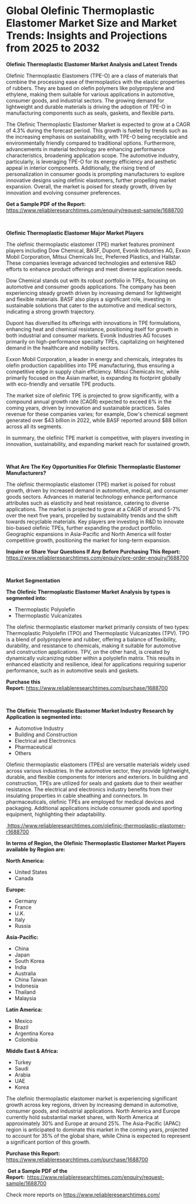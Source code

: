 <p><h1>Global Olefinic Thermoplastic Elastomer Market Size and Market Trends: Insights and Projections from 2025 to 2032</h1></p><p><strong>Olefinic Thermoplastic Elastomer Market Analysis and Latest Trends</strong></p>
<p><p>Olefinic Thermoplastic Elastomers (TPE-O) are a class of materials that combine the processing ease of thermoplastics with the elastic properties of rubbers. They are based on olefin polymers like polypropylene and ethylene, making them suitable for various applications in automotive, consumer goods, and industrial sectors. The growing demand for lightweight and durable materials is driving the adoption of TPE-O in manufacturing components such as seals, gaskets, and flexible parts.</p><p>The Olefinic Thermoplastic Elastomer Market is expected to grow at a CAGR of 4.3% during the forecast period. This growth is fueled by trends such as the increasing emphasis on sustainability, with TPE-O being recyclable and environmentally friendly compared to traditional options. Furthermore, advancements in material technology are enhancing performance characteristics, broadening application scope. The automotive industry, particularly, is leveraging TPE-O for its energy efficiency and aesthetic appeal in interior components. Additionally, the rising trend of personalization in consumer goods is prompting manufacturers to explore innovative designs using olefinic elastomers, further propelling market expansion. Overall, the market is poised for steady growth, driven by innovation and evolving consumer preferences.</p></p>
<p><strong>Get a Sample PDF of the Report:&nbsp;</strong> <a href="https://www.reliableresearchtimes.com/enquiry/request-sample/1688700?utm_campaign=2201&utm_medium=2&utm_source=Github&utm_content=ia&utm_term=26032025&utm_id=olefinic-thermoplastic-elastomer">https://www.reliableresearchtimes.com/enquiry/request-sample/1688700</a></p>
<p>&nbsp;</p>
<p><strong>Olefinic Thermoplastic Elastomer Major Market Players</strong></p>
<p><p>The olefinic thermoplastic elastomer (TPE) market features prominent players including Dow Chemical, BASF, Dupont, Evonik Industries AG, Exxon Mobil Corporation, Mitsui Chemicals Inc, Preferred Plastics, and Hallstar. These companies leverage advanced technologies and extensive R&D efforts to enhance product offerings and meet diverse application needs.</p><p>Dow Chemical stands out with its robust portfolio in TPEs, focusing on automotive and consumer goods applications. The company has been experiencing steady growth driven by increasing demand for lightweight and flexible materials. BASF also plays a significant role, investing in sustainable solutions that cater to the automotive and medical sectors, indicating a strong growth trajectory. </p><p>Dupont has diversified its offerings with innovations in TPE formulations, enhancing heat and chemical resistance, positioning itself for growth in both industrial and consumer markets. Evonik Industries AG focuses primarily on high-performance specialty TPEs, capitalizing on heightened demand in the healthcare and mobility sectors. </p><p>Exxon Mobil Corporation, a leader in energy and chemicals, integrates its olefin production capabilities into TPE manufacturing, thus ensuring a competitive edge in supply chain efficiency. Mitsui Chemicals Inc, while primarily focused on the Asian market, is expanding its footprint globally with eco-friendly and versatile TPE products. </p><p>The market size of olefinic TPE is projected to grow significantly, with a compound annual growth rate (CAGR) expected to exceed 6% in the coming years, driven by innovation and sustainable practices. Sales revenue for these companies varies; for example, Dow's chemical segment generated over $43 billion in 2022, while BASF reported around $88 billion across all its segments.</p><p>In summary, the olefinic TPE market is competitive, with players investing in innovation, sustainability, and expanding market reach for sustained growth.</p></p>
<p>&nbsp;</p>
<p><strong>What Are The Key Opportunities For Olefinic Thermoplastic Elastomer Manufacturers?</strong></p>
<p><p>The olefinic thermoplastic elastomer (TPE) market is poised for robust growth, driven by increased demand in automotive, medical, and consumer goods sectors. Advances in material technology enhance performance attributes such as elasticity and heat resistance, catering to diverse applications. The market is projected to grow at a CAGR of around 5-7% over the next five years, propelled by sustainability trends and the shift towards recyclable materials. Key players are investing in R&D to innovate bio-based olefinic TPEs, further expanding the product portfolio. Geographic expansions in Asia-Pacific and North America will foster competitive growth, positioning the market for long-term expansion.</p></p>
<p><strong>Inquire or Share Your Questions If Any Before Purchasing This Report:</strong> <a href="https://www.reliableresearchtimes.com/enquiry/pre-order-enquiry/1688700?utm_campaign=2201&utm_medium=2&utm_source=Github&utm_content=ia&utm_term=26032025&utm_id=olefinic-thermoplastic-elastomer">https://www.reliableresearchtimes.com/enquiry/pre-order-enquiry/1688700</a></p>
<p>&nbsp;</p>
<p><strong>Market Segmentation</strong></p>
<p><strong>The Olefinic Thermoplastic Elastomer Market Analysis by types is segmented into:</strong></p>
<p><ul><li>Thermoplastic Polyolefin</li><li>Thermoplastic Vulcanizates</li></ul></p>
<p><p>The olefinic thermoplastic elastomer market primarily consists of two types: Thermoplastic Polyolefin (TPO) and Thermoplastic Vulcanizates (TPV). TPO is a blend of polypropylene and rubber, offering a balance of flexibility, durability, and resistance to chemicals, making it suitable for automotive and construction applications. TPV, on the other hand, is created by dynamically vulcanizing rubber within a polyolefin matrix. This results in enhanced elasticity and resilience, ideal for applications requiring superior performance, such as in automotive seals and gaskets.</p></p>
<p><strong>Purchase this Report:&nbsp;</strong><a href="https://www.reliableresearchtimes.com/purchase/1688700?utm_campaign=2201&utm_medium=2&utm_source=Github&utm_content=ia&utm_term=26032025&utm_id=olefinic-thermoplastic-elastomer">https://www.reliableresearchtimes.com/purchase/1688700</a></p>
<p>&nbsp;</p>
<p><strong>The Olefinic Thermoplastic Elastomer Market Industry Research by Application is segmented into:</strong></p>
<p><ul><li>Automotive Industry</li><li>Building and Construction</li><li>Electrical and Electronics</li><li>Pharmaceutical</li><li>Others</li></ul></p>
<p><p>Olefinic thermoplastic elastomers (TPEs) are versatile materials widely used across various industries. In the automotive sector, they provide lightweight, durable, and flexible components for interiors and exteriors. In building and construction, TPEs are utilized for seals and gaskets due to their weather resistance. The electrical and electronics industry benefits from their insulating properties in cable sheathing and connectors. In pharmaceuticals, olefinic TPEs are employed for medical devices and packaging. Additional applications include consumer goods and sporting equipment, highlighting their adaptability.</p></p>
<p><a href="https://www.reliableresearchtimes.com/olefinic-thermoplastic-elastomer-r1688700?utm_campaign=2201&utm_medium=2&utm_source=Github&utm_content=ia&utm_term=26032025&utm_id=olefinic-thermoplastic-elastomer">&nbsp;https://www.reliableresearchtimes.com/olefinic-thermoplastic-elastomer-r1688700</a></p>
<p><strong>In terms of Region, the Olefinic Thermoplastic Elastomer Market Players available by Region are:</strong></p>
<p>
    <p> <strong> North America: </strong>
        <ul>
            <li>United States</li>
            <li>Canada</li>
        </ul>
        </p> 
    <p> <strong> Europe: </strong>
        <ul>
            <li>Germany</li>
            <li>France</li>
            <li>U.K.</li>
            <li>Italy</li>
            <li>Russia</li>
        </ul>
        </p> 
    <p> <strong> Asia-Pacific: </strong>
        <ul>
            <li>China</li>
            <li>Japan</li>
            <li>South Korea</li>
            <li>India</li>
            <li>Australia</li>
            <li>China Taiwan</li>
            <li>Indonesia</li>
            <li>Thailand</li>
            <li>Malaysia</li>
        </ul>
        </p> 
    <p> <strong> Latin America: </strong>
        <ul>
            <li>Mexico</li>
            <li>Brazil</li>
            <li>Argentina Korea</li>
            <li>Colombia</li>
        </ul>
        </p> 
    <p> <strong> Middle East & Africa: </strong>
        <ul>
            <li>Turkey</li>
            <li>Saudi</li>
            <li>Arabia</li>
            <li>UAE</li>
            <li>Korea</li>
        </ul>
    </p>
    </p>
<p><p>The olefinic thermoplastic elastomer market is experiencing significant growth across key regions, driven by increasing demand in automotive, consumer goods, and industrial applications. North America and Europe currently hold substantial market shares, with North America at approximately 30% and Europe at around 25%. The Asia-Pacific (APAC) region is anticipated to dominate this market in the coming years, projected to account for 35% of the global share, while China is expected to represent a significant portion of this growth.</p></p>
<p><strong>Purchase this Report: </strong><a href="https://www.reliableresearchtimes.com/purchase/1688700?utm_campaign=2201&utm_medium=2&utm_source=Github&utm_content=ia&utm_term=26032025&utm_id=olefinic-thermoplastic-elastomer">https://www.reliableresearchtimes.com/purchase/1688700</a></p>
<p>&nbsp;<strong>Get a Sample PDF of the Report:&nbsp;&nbsp;</strong><a href="https://www.reliableresearchtimes.com/enquiry/request-sample/1688700?utm_campaign=2201&utm_medium=2&utm_source=Github&utm_content=ia&utm_term=26032025&utm_id=olefinic-thermoplastic-elastomer">https://www.reliableresearchtimes.com/enquiry/request-sample/1688700</a></p>
<p><strong></strong></p>
<p>Check more reports on <a href="https://www.reliableresearchtimes.com/?utm_campaign=2201&utm_medium=2&utm_source=Github&utm_content=ia&utm_term=26032025&utm_id=olefinic-thermoplastic-elastomer">https://www.reliableresearchtimes.com/</a></p>